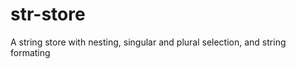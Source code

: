 str-store
=========

A string store with nesting, singular and plural selection, and string formating
